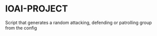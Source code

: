 IOAI-PROJECT
============

Script that generates a random attacking, defending or patrolling group from the config 
